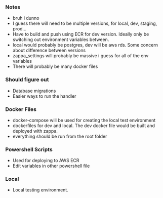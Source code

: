 ### Notes
- bruh i dunno
- I guess there will need to be multiple versions, for local, dev, staging, prod...
- Have to build and push using ECR for dev version. Ideally only be switching out environment variables between.
- local would probably be postgres, dev will be aws rds. Some concern about difference between versions
- zappa_settings will probably be massive i guess for all of the env variables
- There will probably be many docker files

### Should figure out
- Database migrations
- Easier ways to run the handler

### Docker Files
- docker-compose will be used for creating the local test environment
- dockerfiles for dev and local. The dev docker file would be built and deployed with zappa.
- everything should be run from the root folder

### Powershell Scripts
- Used for deploying to AWS ECR
- Edit variables in other powershell file

### Local
- Local testing environment. 
